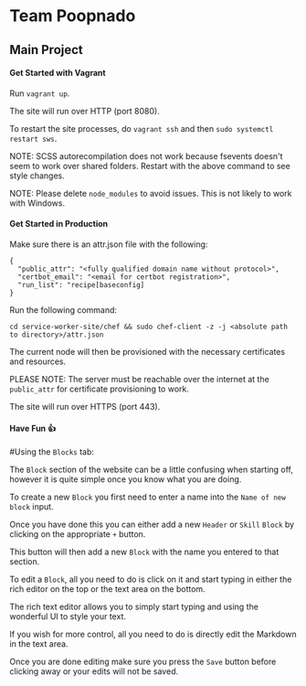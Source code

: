 # Team Poopnado

## Main Project


#### Get Started with Vagrant

Run `vagrant up`.

The site will run over HTTP (port 8080).

To restart the site processes, do `vagrant ssh` and then `sudo systemctl restart sws`.

NOTE: SCSS autorecompilation does not work because fsevents doesn't seem to work over shared folders.
Restart with the above command to see style changes.

NOTE: Please delete `node_modules` to avoid issues. This is not likely to work with Windows.

#### Get Started in Production

Make sure there is an attr.json file with the following:
```
{
  "public_attr": "<fully qualified domain name without protocol>",
  "certbot_email": "<email for certbot registration>",
  "run_list": "recipe[baseconfig]
}
```

Run the following command:
```
cd service-worker-site/chef && sudo chef-client -z -j <absolute path to directory>/attr.json
```

The current node will then be provisioned with the necessary certificates and resources.

PLEASE NOTE: The server must be reachable over the internet at the `public_attr` for certificate provisioning to work.

The site will run over HTTPS (port 443).


#### Have Fun 👍


#Using the `Blocks` tab:

The `Block` section of the website can be a little confusing when starting off, however it is quite simple once you know what you are doing.

To create a new `Block` you first need to enter a name into the `Name of new block` input.

Once you have done this you can either add a new `Header` or `Skill` `Block` by clicking on the appropriate `+` button.

This button will then add a new `Block` with the name you entered to that section.

To edit a `Block`, all you need to do is click on it and start typing in either the rich editor on the top or the text area on the bottom.

The rich text editor allows you to simply start typing and using the wonderful UI to style your text.

If you wish for more control, all you need to do is directly edit the Markdown in the text area.

Once you are done editing make sure you press the `Save` button before clicking away or your edits will not be saved.
